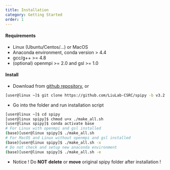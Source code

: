 ```yaml
---
title: Installation
category: Getting Started
order: 1
---
```


#### Requirements

- Linux (Ubuntu/Centos/...) or MacOS
- Anaconda environment, conda version > 4.4
- gcc/g++ >= 4.8
- (optional) openmpi >= 2.0 and gsl >= 1.0

#### Install

- Download from [github repository](https://github.com/LiuLab-CSRC/spipy), or
```bash
[user@linux ~]$ git clone https://github.com/LiuLab-CSRC/spipy -b v3.2
```
- Go into the folder and run installation script
```bash
[user@linux ~]$ cd spipy
[user@linux spipy]$ chmod u+x ./make_all.sh
[user@linux spipy]$ conda activate base
# For Linux with openmpi and gsl installed
(base)[user@linux spipy]$ ./make_all.sh
# For MacOS and Linux without openmpi and gsl installed
(base)[user@linux spipy]$ ./make_all.sh -x
# Do not check and setup new anaconda environment
(base)[user@linux spipy]$ ./make_all.sh -e
```
- Notice ! Do **NOT** **delete** or **move** original spipy folder after installation !